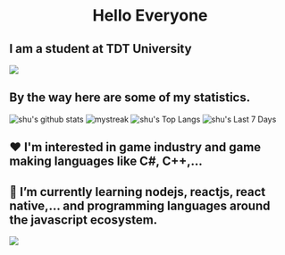 <h1 align="center">Hello Everyone</h1>

## I am a student at TDT University

<a href="https://www.youtube.com/watch?v=dQw4w9WgXcQ"><img src="https://user-images.githubusercontent.com/73097560/115834477-dbab4500-a447-11eb-908a-139a6edaec5c.gif"></a>

## By the way here are some of my statistics.
![shu's github stats](https://github-readme-stats.vercel.app/api?username=ngocthanh-shu&show_icons=true&theme=tokyonight)
<img src="https://github-readme-streak-stats.herokuapp.com/?user=ngocthanh-shu&theme=tokyonight" alt="mystreak"/>
![shu's Top Langs](https://github-readme-stats.vercel.app/api/top-langs/?username=ngocthanh-shu&theme=tokyonight&layout=compact)
![shu's Last 7 Days](https://github-readme-stats.vercel.app/api/wakatime?username=hongocthanh&theme=tokyonight&langs_count=6&border_radius=15&range=last_7_days&layout=compact&custom_title=Last%207%20Days)

## ❤️ I'm interested in game industry and game making languages like C#, C++,...
## 🌱 I’m currently learning nodejs, reactjs, react native,... and programming languages around the javascript ecosystem.

<a href="https://www.youtube.com/watch?v=dQw4w9WgXcQ"><img src="https://user-images.githubusercontent.com/73097560/115834477-dbab4500-a447-11eb-908a-139a6edaec5c.gif"></a>

